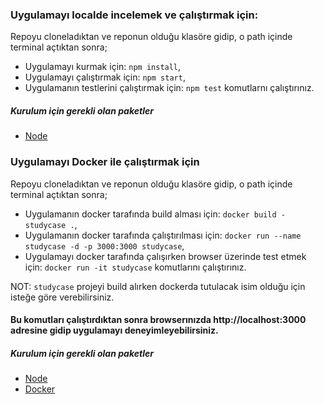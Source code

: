 ### Uygulamayı localde incelemek ve çalıştırmak için:
 
Repoyu cloneladıktan ve reponun olduğu klasöre gidip, o path içinde terminal açtıktan sonra;

- Uygulamayı kurmak için: `npm install`,
- Uygulamayı çalıştırmak için: `npm start`,
- Uygulamanın testlerini çalıştırmak için: `npm test` komutlarnı çalıştırınız.

##### Kurulum için gerekli olan paketler

 - [Node](https://nodejs.org/en/)


### Uygulamayı Docker ile çalıştırmak için

Repoyu cloneladıktan ve reponun olduğu klasöre gidip, o path içinde terminal açtıktan sonra;

- Uygulamanın docker tarafında build alması için: `docker build - studycase .`,
- Uygulamanın docker tarafında çalıştırılması için: `docker run --name studycase -d -p 3000:3000 studycase`,
- Uygulamayı docker tarafında çalışırken browser üzerinde test etmek için: `docker run -it studycase` komutlarını çalıştırınız.

NOT: `studycase` projeyi build alırken dockerda tutulacak isim olduğu için isteğe göre verebilirsiniz.

#### Bu komutları çalıştırdıktan sonra browserınızda <link>http://localhost:3000</link> adresine gidip uygulamayı deneyimleyebilirsiniz.

##### Kurulum için gerekli olan paketler

 - [Node](https://nodejs.org/en/)
 - [Docker](https://docs.docker.com/get-started/)

